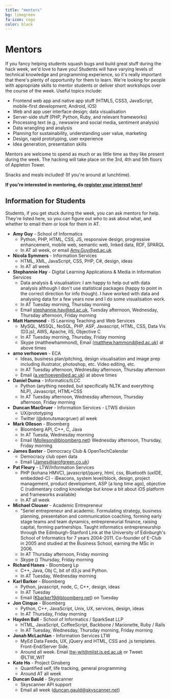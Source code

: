 ```yaml
---
title: "mentors"
bg: limegreen
fa-icon: cogs 
color: black  
---
```


# Mentors


If you fancy helping students squash bugs and build great stuff during the hack week, we'd love to have you! Students will have varying levels of technical knowledge and programming experience, so it's really important that there's plenty of opportunity for them to learn. We're looking for people with appropriate skills to mentor students or deliver short workshops over the course of the week. Useful topics include:

 *  Frontend web app and native app stuff (HTML5, CSS3, JavaScript, mobile-first development; Android, iOS)
 *  Web and app user interface design; data visualisation
 *  Server-side stuff (PHP, Python, Ruby, and relevant frameworks)
 *  Processing text (e.g., newswire and social media, sentiment analysis)
 *  Data wrangling and analysis
 *  Planning for sustainability, understanding user value, marketing
 *  Design, rapid prototyping, user experience
 *  Idea generation, presentation skills
<!-- *  Linked Data or Semantic Web technologies-->


Mentors are welcome to spend as much or as little time as they like present during the week. The hacking will take place on the 3rd, 4th and 5th floors of Appleton Tower.

Snacks and meals included! (If you're around at lunchtime).

**If you're interested in mentoring, do [register your interest here](https://docs.google.com/forms/d/1XU0k7MNkRRRJBgaJ1Zugxv-B3lpYB3_Iepkxmdzdy78/viewform)!**

## Information for Students

Students, if you get stuck during the week, you can ask mentors for help. They're listed here, so you can figure out who to ask about what, and whether to email them or look for them in AT.

* **Amy Guy** - School of Informatics
  * Python, PHP, HTML, CSS, JS, responsive design, progressive enhancement, mobile web, semantic web, linked data, RDF, SPARQL
  * In AT all week, or email Amy.Guy@ed.ac.uk
* **Nicola Symmers** - Information Services
  * HTML, XML, JavaScript, CSS, PHP, C#, design, ideas
  * In AT all week
* **Stephannie Hay** - Digital Learning Applications & Media in Information Services
  * Data analysis & visualisation:	I am happy to help out with data analysis although I don't use statistical packages (happy to point in the correct direction for info though). I have worked with data and analysing data for a few years now and I do some visualisation work.
  * In AT Tuesday morning, Thursday morning
  * Email stephannie.hay@ed.ac.uk, Tuesday afternoon, Wednesday, Thursday afternoon, Friday morning
* **Matt Hammond** - IS Learning Teaching and Web Services
  * MySQL, MSSQL, NoSQL, PHP, ASP, Javascript, HTML, CSS, Data Vis (D3.js), AWS, Apache, IIS, Objective C
  * In AT Tuesday morning, Thursday, Friday morning
  * Skype (matthewhammond), Email (matthew.hammond@ed.ac.uk) at above times
* **arno verhoeven** - ECA
  * Ideas, business plan/pitching, design visualisation and image prep including illustrator, photoshop, etc.  Video editing, etc.
  * In AT Tuesday afternoon, Wednesday afternoon, Thursday afternoon
  * Email (a.verhoeven@ed.ac.uk) at above times
 * **Daniel Duma** - Informatics/ILCC
   * Python (anything needed, but specifically NLTK and everything NLP), Javascript, HTML+CSS
   * In AT Tuesday afternoon, Wednesday afternoon, Thursday afternoon, Friday morning
 * **Duncan MacGruer** - Information Services - LTWS division
   * UX/prototyping
   * Twitter (@donutsmacgruer) all week
 * **Mark Olleson** - Bloomberg
   * Bloomberg API, C++, C, Java
   * In AT Tuesda, Wednesday morning
   * Email (Molleson@bloomberg.net) Wednesday afternoon, Thursday, Friday morning
 * **James Baster** - Democracy Club & OpenTechCalendar
   * Democracy club open data
   * Email (James@jarofgreen.co.uk)
 * **Pat Fleury** - LTW/Information Services
   * PHP (kohana HMVC), javascript/jquery, html, css, Bluetooth (uxIDE, embedded-C) - iBeacons, system level/block, design, project management, product development, ASP (a long time ago), objective C (rudimentary coding knowledge but know a bit about iOS platform and frameworks available)
   * In AT all week
 * **Michael Clouser** - Academic Entrepreneur
   * "Seriel entrepreneur and academic. Formulating strategy, business planning, presentation and communication coaching, forming early stage teams and team dynamics, entrepreneurial finance, raising capital, forming partnerships. Taught informatics entrepreneurship through the Edinburgh-Stanford Link at the University of Edinburgh's School of Informatics for 7 years 2004-2011. Co-founder of E-Club in 2005 and studied at the Business School, earning the MSc in 2006.
   * In AT Thursday afternoon, Friday morning
   * Skype () Thursday, Friday morning
 * **Richard Hanes** - Bloomberg Lp
   * C++, Java, Obj C, bit of d3.js and Python.
   * In AT Tuesday, Wednesday morning
 * **Karl Barker** - Bloomberg 
   * Python, javascript, node, C, C++, design, ideas
   * In AT Tuesday
   * Email (Kbarker19@bloomberg.net) on Tuesday
 * **Jon Cinque** - Bloomberg
   * Python, C++, JavaScript, Unix, UX, services, design, ideas
   * In AT Thursday, Friday morning
 * **Hayden Ball** - School of Informatics / SparkSeat LLP
   * HTML, JavaScript, CoffeeScript, Backbone / Marionette, Ruby / Rails
   * In AT Tuesday, Wednesday, Thursday morning, Friday morning
 * **Jonah McLachlan** - Information Services LTW 
   * MyEd Data Feeds, UX, jQuery and HTML, CSS and .js templates. Front-End/Server Side.
   * Around all week. Email ltw-wit@mlist.is.ed.ac.uk or Tweet: @LTW_WIT
 * **Kate Ho** - Project Ginsberg
   * Quantified self, life tracking, general programming
   * Around AT all week
 * **Duncan Gauld** - Skyscanner
   * Skyscanner API support
   * Email all week (duncan.gauld@skyscanner.net)
